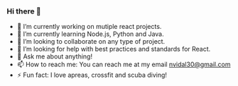 ### Hi there 👋

- 🔭 I’m currently working on mutiple react projects.
- 🌱 I’m currently learning Node.js, Python and Java.
- 👯 I’m looking to collaborate on any type of project.
- 🤔 I’m looking for help with best practices and standards for React.
- 💬 Ask me about anything!
- 📫 How to reach me: You can reach me at my email nvidal30@gmail.com
- ⚡ Fun fact: I love apreas, crossfit and scuba diving!

